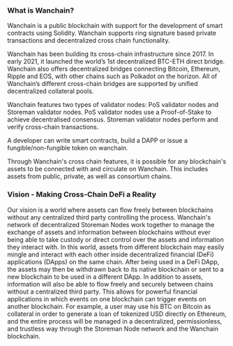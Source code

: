 ### What is Wanchain?

Wanchain is a public blockchain with support for the development of smart contracts using Solidity. Wanchain supports ring signature based private transactions and decentralized cross chain functionality.

Wanchain has been building its cross-chain infrastructure since 2017. In early 2021, it launched the world’s 1st decentralized BTC-ETH direct bridge. Wanchain also offers decentralized bridges connecting Bitcoin, Ethereum, Ripple and EOS, with other chains such as Polkadot on the horizon. All of Wanchain’s different cross-chain bridges are supported by unified decentralized collateral pools.


Wanchain features two types of validator nodes: PoS validator nodes and Storeman validator nodes. PoS validator nodes use a Proof-of-Stake to achieve decentralised consensus. Storeman validator nodes perform and verify cross-chain transactions.

A developer can write smart contracts, build a DAPP or issue a fungible/non-fungible token on wanchain. 

Through Wanchain's cross chain features, it is possible for any blockchain's assets to be connected with and circulate on Wanchain. This includes assets from public, private, as well as consortium chains.


### Vision - Making Cross-Chain DeFi a Reality

Our vision is a world where assets can flow freely between blockchains without any centralized third party controlling the process. Wanchain's network of decentralized Storeman Nodes work together to manage the exchange of assets and information between blockchains without ever being able to take custody or direct control over the assets and information they interact with. In this world, assets from different blockchain may easily mingle and interact with each other inside decentralized financial (DeFi) applications (DApps) on the same chain. After being used in a DeFi DApp, the assets may then be withdrawn back to its native blockchain or sent to a new blockchain to be used in a different DApp. In addition to assets, information will also be able to flow freely and securely between chains without a centralized third party. This allows for powerful financial applications in which events on one blockchain can trigger events on another blockchain. For example, a user may use his BTC on Bitcoin as collateral in order to generate a loan of tokenized USD directly on Ethereum, and the entire process will be managed in a decentralized, permissionless, and trustless way through the Storeman Node network and the Wanchain blockchain.


